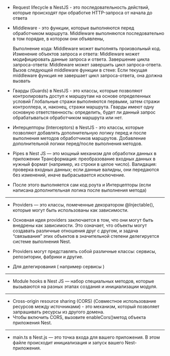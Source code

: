 
* Request lifecycle в NestJS - это последовательность действий, которые происходят при обработке HTTP-запроса от начала до ответа
* Middleware - это функции, которые выполняются перед обработчиком маршрута.
  Middleware выполняются последовательно в том порядке, в котором они объявлены,

  Выполнение кода: Middleware может выполнять произвольный код.
  Изменение объектов запроса и ответа: Middleware может модифицировать данные запроса и ответа.
  Завершение цикла запроса-ответа: Middleware может завершить цикл запроса-ответа.
  Вызов следующей middleware функции в стеке: Если текущая middleware функция не завершает цикл запроса-ответа, она должна вызвать


* Гварды (Guards) в NestJS - это классы, которые позволяют контролировать доступ к маршрутам на основе определенных условий
  Глобальные стражи выполняются первыми, затем стражи контроллера, и, наконец, стражи маршрута.
  Гварды имеют одну основную ответственность: определить, будет ли данный запрос обрабатываться обработчиком маршрута или нет.

* Интерцепторы (Interceptors) в NestJS - это классы, которые позволяют добавлять дополнительную логику перед и после выполнения методов
  обработчиков маршрутов.
  Добавление дополнительной логики перед/после выполнения методов.

* Pipes в Nest JS — это мощный механизм для обработки данных в приложении
  Трансформация: преобразование входных данных в нужный формат (например, из строки в целое число).
  Валидация: проверка входных данных; если данные валидны, они передаются без изменений, иначе выбрасывается исключение.

* После этого выполняется сам код роута и Интерцепторы (если написана дополнительная логика после выполнения метода)
---
* Providers — это классы, помеченные декоратором @Injectable(), которые могут быть использованы как зависимости.
* Основная идея providers заключается в том, что они могут быть внедрены как зависимости. Это означает, что объекты могут создавать различные отношения друг с другом, и задача “связывания” этих объектов в значительной степени делегируется системе выполнения Nest.
* Providers могут представлять собой различные классы: сервисы, репозитории, фабрики и другие.

* Для делегирования ( например сервисы ) 

---

* Module hooks в Nest JS — набор специальных методов, которые вызываются на разных этапах создания и инициализации модуля.


---
* Cross-origin resource sharing (CORS) (Совместное использование ресурсов между источниками) - это механизм, который позволяет запрашивать ресурсы из другого домена. 
* Чтобы включить CORS, вызовите enableCors()метод объекта приложения Nest.

---
* main.ts в Nest.js — это точка входа для вашего приложения. В этом файле происходит инициализация и запуск вашего Nest-приложения. 

